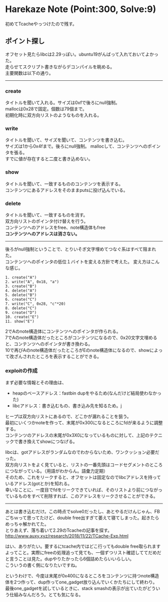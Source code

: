 # Harekaze Note (Point:300, Solve:9)
初めてTcacheやっつけたので残す。  
## ポイント探し
オフセット見たらlibcは2.29っぽい。ubuntu19がんばって入れておいてよかった。  
走らせてスクリプト書きながらデコンパイルを眺める。  
主要関数は以下の通り。

---
### create
タイトルを聞いて入れる。サイズは0xfで後ろにnull強制。  
mallocは0x28で固定。個数は79個まで。  
初期化時に双方向リストのようなものを入れる。

### write
タイトルを聞いて、サイズを聞いて、コンテンツを書き込む。  
サイズは1から0x4fまで。後ろにnull強制。
mallocして、コンテンツへのポインタを張る。  
すでに値が存在すると二度と書き込めない。

### show
タイトルを聞いて、一致するもののコンテンツを表示する。  
コンテンツにあるアドレスをそのままputsに投げ込んでいる。

### delete
タイトルを聞いて、一致するものを消す。  
双方向リストのポインタ付け替えを行う。  
コンテンツへのアドレスをfree、note構造体もfree  
**コンテンツへのアドレスは消さない。**

---
後ろがnull強制ということで、とりいそぎ文字埋めてつなぐ系はすべて阻まれた。  
コンテンツへのポインタの低位１バイトを変える方針で考えた。 
変え方はこんな感じ。

```
1. create("A")
2. write("A", 0x18, "a") 
3. create("B")
4. delete("A")
5. delete("B")
6. create("C")
7. write("C", 0x28, "c"*20) 
8. delete("C")
9. create("D")
10. create("E")
11. show("E")
```

2でAのnote構造体にコンテンツへのポインタが作られる。  
7でAのnote構造体だったところがコンテンツになるので、0x20文字文埋めると、コンテンツへのポインタが書き換わる。  
10で再びAのnote構造体だったところがEのnote構造体になるので、showによって改ざんされたところを表示することができる。

### exploitの作成
まず必要な情報とその理由は、
 - heapのベースアドレス：fastbin dupをやるため(なんだけど結局使わなかった)
 - libcアドレス：書き込むもの、書き込み先を知るため。j

ヒープは双方向リストにあるので、どこかが漏れることを狙う。  
最初にいくつかnoteを作って、末尾が0x300になるところにfdが来るように調整する。  
コンテンツのアドレスの末尾が0x3X0になっているものに対して、上記のテクニックで書き換えてshowにつなげる。  

libcは、gotアドレスがランダムなのでわからないため、ワンクッション必要だった。  
双方向リストをよく見ていると、リストの一番先頭はコードセグメントのところにつながっている。（用語がわからん。語彙力定期）  
そのため、これをリークすると、オフセットは固定なのでlibcアドレスを持っているアドレス(gotとか)を知れる。  
幸いなことに、一度目でfdをリークできていれば、そのリストより前につながっているものをすべて削除すれば、このアドレスをリークさせることができる。

---

あとは書き込むだけ。この時点でsolve0だったし、あとやるだけんじゃん、FBごちｗって思ってたけど、double free出すぎて萎えて寝てしまった。起きたらめっちゃ解かれてた。  
とりあえず、落ち着いて2.29のTcacheの記事を探す。  
http://www.auxy.xyz/research/2018/11/22/TCache-Exp.html

はい、ありがたい。要するにtcache内ではどこ行ってもdouble free取られますよってこと。実際にfreeの処理追って見ても、一個ずつリスト確認しててだめだと言うことは見た。dupやりたかったら6個詰めたらいいらしい。  
こういうの書く側になりたいですね。

というわけで、今度は末尾が0x400になるところをコンテンツに持つnote構造体を2つ作って、dup作ってone_gadget放り込んでいくかたちにして終わり。  
最後one_gadgetを試しているときに、stack smashの表示が出ていたがどういう仕組みなんだろう。とても気になる。
